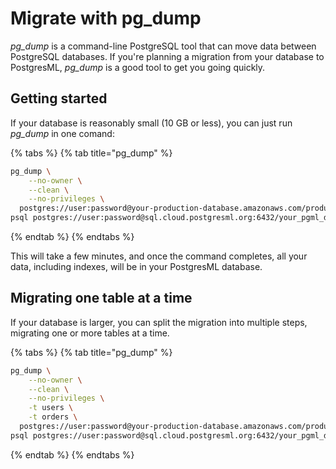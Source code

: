 # Migrate with pg_dump

_pg_dump_ is a command-line PostgreSQL tool that can move data between PostgreSQL databases. If you're planning a migration from your database to PostgresML, _pg_dump_ is a good tool to get you going quickly.

## Getting started

If your database is reasonably small (10 GB or less), you can just run _pg_dump_ in one comand:

{% tabs %}
{% tab title="pg_dump" %}

```bash
pg_dump \
	--no-owner \
	--clean \
	--no-privileges \
  postgres://user:password@your-production-database.amazonaws.com/production_db | \
psql postgres://user:password@sql.cloud.postgresml.org:6432/your_pgml_db
```

{% endtab %}
{% endtabs %}

This will take a few minutes, and once the command completes, all your data, including indexes, will be in your PostgresML database.

## Migrating one table at a time

If your database is larger, you can split the migration into multiple steps, migrating one or more tables at a time.

{% tabs %}
{% tab title="pg_dump" %}

```bash
pg_dump \
	--no-owner \
	--clean \
	--no-privileges \
	-t users \
	-t orders \
  postgres://user:password@your-production-database.amazonaws.com/production_db | \
psql postgres://user:password@sql.cloud.postgresml.org:6432/your_pgml_db
```

{% endtab %}
{% endtabs %}
